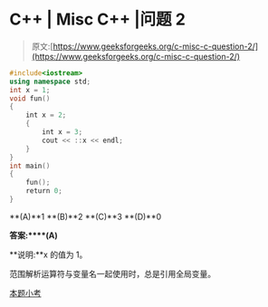 # C++ | Misc C++ |问题 2

> 原文:[https://www.geeksforgeeks.org/c-misc-c-question-2/](https://www.geeksforgeeks.org/c-misc-c-question-2/)

```cpp
#include<iostream>
using namespace std;
int x = 1;
void fun()
{
    int x = 2;
    {
        int x = 3;
        cout << ::x << endl;
    }
}
int main()
{
    fun();
    return 0;
}
```

**(A)**1
**(B)**2
**(C)**3
**(D)**0

**答案:****(A)**

**说明:**x 的值为 1。

范围解析运算符与变量名一起使用时，总是引用全局变量。

[本题小考](https://www.geeksforgeeks.org/c-plus-plus-gq/misc-c-gq/)